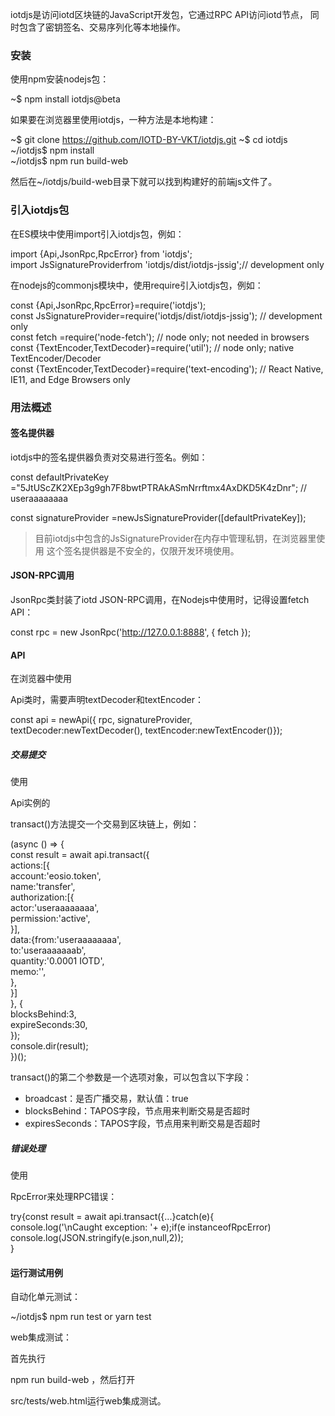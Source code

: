 iotdjs是访问iotd区块链的JavaScript开发包，它通过RPC API访问iotd节点， 同时包含了密钥签名、交易序列化等本地操作。

### 安装

使用npm安装nodejs包：

~$ npm install iotdjs@beta

如果要在浏览器里使用iotdjs，一种方法是本地构建：

~$ git clone https://github.com/IOTD-BY-VKT/iotdjs.git
~$ cd iotdjs  
~/iotdjs$ npm install  
~/iotdjs$ npm run build-web  

然后在~/iotdjs/build-web目录下就可以找到构建好的前端js文件了。

### 引入iotdjs包

在ES模块中使用import引入iotdjs包，例如：

import {Api,JsonRpc,RpcError} from 'iotdjs';  
import JsSignatureProviderfrom 'iotdjs/dist/iotdjs-jssig';// development only  

在nodejs的commonjs模块中，使用require引入iotdjs包，例如：  

const {Api,JsonRpc,RpcError}=require('iotdjs');  
const JsSignatureProvider=require('iotdjs/dist/iotdjs-jssig');    // development only  
const fetch =require('node-fetch');                             // node only; not needed in browsers  
const {TextEncoder,TextDecoder}=require('util');                 // node only; native TextEncoder/Decoder  
const {TextEncoder,TextDecoder}=require('text-encoding');        // React Native, IE11, and Edge Browsers only  


### 用法概述

#### 签名提供器

iotdjs中的签名提供器负责对交易进行签名。例如：

const defaultPrivateKey ="5JtUScZK2XEp3g9gh7F8bwtPTRAkASmNrrftmx4AxDKD5K4zDnr"; // useraaaaaaaa  

const signatureProvider =newJsSignatureProvider([defaultPrivateKey]);  

> 目前iotdjs中包含的JsSignatureProvider在内存中管理私钥，在浏览器里使用 这个签名提供器是不安全的，仅限开发环境使用。

#### JSON-RPC调用

JsonRpc类封装了iotd JSON-RPC调用，在Nodejs中使用时，记得设置fetch API：

const rpc = new JsonRpc('http://127.0.0.1:8888', { fetch });

#### API

在浏览器中使用

Api类时，需要声明textDecoder和textEncoder：

const api = newApi({ rpc, signatureProvider, textDecoder:newTextDecoder(), textEncoder:newTextEncoder()});

##### 交易提交

使用

Api实例的

transact()方法提交一个交易到区块链上，例如：

(async () => {  
    const result = await api.transact({  
    actions:[{  
      account:'eosio.token',  
      name:'transfer',  
      authorization:[{  
        actor:'useraaaaaaaa',  
        permission:'active',  
      }],  
      data:{from:'useraaaaaaaa',  
        to:'useraaaaaaab',  
        quantity:'0.0001 IOTD',  
        memo:'',  
      },  
    }]  
  }, {  
    blocksBehind:3,  
    expireSeconds:30,  
  });  
  console.dir(result);  
})();  

transact()的第二个参数是一个选项对象，可以包含以下字段：

- broadcast：是否广播交易，默认值：true
- blocksBehind：TAPOS字段，节点用来判断交易是否超时
- expiresSeconds：TAPOS字段，节点用来判断交易是否超时

##### 错误处理

使用

RpcError来处理RPC错误：

try{const result = await api.transact({...}catch(e){  
  console.log('\nCaught exception: '+ e);if(e instanceofRpcError)  
    console.log(JSON.stringify(e.json,null,2));  
}  

#### 运行测试用例

自动化单元测试：

~/iotdjs$ npm run test or yarn test  

web集成测试：

首先执行

npm run build-web ，然后打开

src/tests/web.html运行web集成测试。
